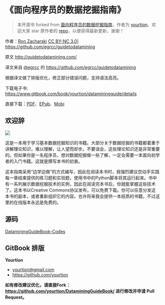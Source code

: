 # 《面向程序员的数据挖掘指南》

> 本开源书 forked from [面向程序员的数据挖掘指南](https://github.com/yourtion/DataminingGuideBook)，作者为 [yourtion](https://github.com/yourtion)，欢迎大家 star 原作者的 [repo](https://github.com/yourtion/DataminingGuideBook)，以便获得最新更新，谢谢！

作者：[Ron Zacharski](http://zacharski.org/) [CC BY-NC 3.0](http://i.creativecommons.org/l/by-nc/3.0/80x15.png)]
https://github.com/egrcc/guidetodatamining

原文 <http://guidetodatamining.com/>

译文来自 [@egrcc](https://github.com/egrcc/) 的 https://github.com/egrcc/guidetodatamining

根据译文做了排版优化，修正部分错误问题，支持语法高亮。

下载电子书: https://www.gitbook.com/book/yourtion/dataminingguide/details

直接下载：[PDF](https://www.gitbook.com/download/pdf/book/yourtion/dataminingguide)、[EPub](https://www.gitbook.com/download/epub/book/yourtion/dataminingguide)、[Mobi](https://www.gitbook.com/download/mobi/book/yourtion/dataminingguide)

## 欢迎辞

![](img/mozi.jpeg)

这是一本用于学习基本数据挖掘知识的书籍。大部分关于数据挖掘的书籍都着重于讲解理论知识，难以理解，让人望而却步。不要误会，这些理论知识还是非常重要的。但如果你是一名程序员，想对数据挖掘做一些了解，一定会需要一本面向初学者的入门书籍。这就是撰写本书的初衷。

这本指南采用“边学边做”的方式编写，因此在阅读本书时，我强烈建议您动手实践每一章结束提供的练习题和实验题，使用书中的Python脚本将其运行起来。书中有一系列展示数据挖掘技术的实例，因此在阅读完本书后，你就能掌握这些技术了。这本书以Creative Commons协议发布，可以免费下载。你可以任意分发这本书的副本，或者重新组织它的内容。也许将来我会提供一本纸质的书籍，不过这里的在线版本永远是免费的。

## 源码

[DataminingGuideBook-Codes](https://github.com/yourtion/DataminingGuideBook-Codes)

## GitBook 排版

**Yourtion**
- yourtion@gmail.com
- https://github.com/yourtion

**如有修改建议优化，请直接Fork：<https://github.com/yourtion/DataminingGuideBook/> 进行修改并申请 Pull Request。**
